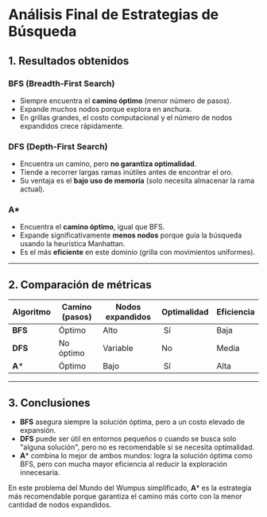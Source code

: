 # Análisis Final de Estrategias de Búsqueda

## 1. Resultados obtenidos

### **BFS (Breadth-First Search)**

* Siempre encuentra el **camino óptimo** (menor número de pasos).
* Expande muchos nodos porque explora en anchura.
* En grillas grandes, el costo computacional y el número de nodos expandidos crece rápidamente.

### **DFS (Depth-First Search)**

* Encuentra un camino, pero **no garantiza optimalidad**.
* Tiende a recorrer largas ramas inútiles antes de encontrar el oro.
* Su ventaja es el **bajo uso de memoria** (solo necesita almacenar la rama actual).

### **A**\*

* Encuentra el **camino óptimo**, igual que BFS.
* Expande significativamente **menos nodos** porque guía la búsqueda usando la heurística Manhattan.
* Es el más **eficiente** en este dominio (grilla con movimientos uniformes).

---

## 2. Comparación de métricas

| Algoritmo | Camino (pasos) | Nodos expandidos | Optimalidad | Eficiencia |
| --------- | -------------- | ---------------- | ----------- | ---------- |
| **BFS**   | Óptimo         | Alto             | ️ Sí       | Baja       |
| **DFS**   | No óptimo      | Variable         |  No        | Media      |
| **A**\*   | Óptimo         | Bajo             | ️ Sí       | Alta       |

---

## 3. Conclusiones

* **BFS** asegura siempre la solución óptima, pero a un costo elevado de expansión.
* **DFS** puede ser útil en entornos pequeños o cuando se busca solo "alguna solución", pero no es recomendable si se necesita optimalidad.
* **A**\* combina lo mejor de ambos mundos: logra la solución óptima como BFS, pero con mucha mayor eficiencia al reducir la exploración innecesaria.

En este problema del Mundo del Wumpus simplificado, **A**\* es la estrategia más recomendable porque garantiza el camino más corto con la menor cantidad de nodos expandidos.
